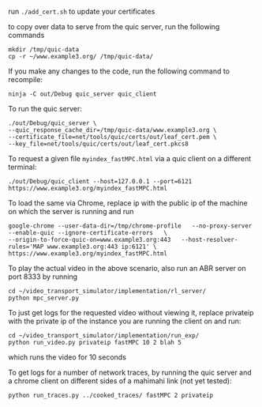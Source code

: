 run ```./add_cert.sh``` to update your certificates

to copy over data to serve from the quic server, run the following commands
```
mkdir /tmp/quic-data
cp -r ~/www.example3.org/ /tmp/quic-data/
``` 

If you make any changes to the code, run the following command to recompile:
```
ninja -C out/Debug quic_server quic_client
```

To run the quic server:
```
./out/Debug/quic_server \
--quic_response_cache_dir=/tmp/quic-data/www.example3.org \
--certificate_file=net/tools/quic/certs/out/leaf_cert.pem \
--key_file=net/tools/quic/certs/out/leaf_cert.pkcs8
```

To request a given file ```myindex_fastMPC.html``` via a quic client on a different terminal:
```
./out/Debug/quic_client --host=127.0.0.1 --port=6121 https://www.example3.org/myindex_fastMPC.html
```

To load the same via Chrome, replace ip with the public ip of the machine on which the server is running and run
```
google-chrome --user-data-dir=/tmp/chrome-profile   --no-proxy-server   --enable-quic --ignore-certificate-errors   \
--origin-to-force-quic-on=www.example3.org:443   --host-resolver-rules='MAP www.example3.org:443 ip:6121' \
https://www.example3.org/myindex_fastMPC.html
```

To play the actual video in the above scenario, also run an ABR server on port 8333 by running
```
cd ~/video_transport_simulator/implementation/rl_server/
python mpc_server.py
```

To just get logs for the requested video without viewing it, 
replace privateip with the private ip of the instance you are running the client on and run:
```
cd ~/video_transport_simulator/implementation/run_exp/
python run_video.py privateip fastMPC 10 2 blah 5
``` 
which runs the video for 10 seconds

To get logs for a number of network traces, by running the quic server and a chrome client on different sides of a mahimahi link (not yet tested):
```
python run_traces.py ../cooked_traces/ fastMPC 2 privateip
```